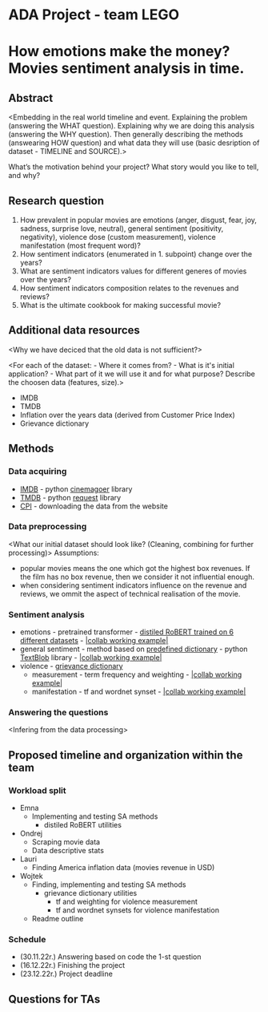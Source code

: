 # ADA Project - team LEGO

# How emotions make the money? Movies sentiment analysis in time.

## Abstract
\<Embedding in the real world timeline and event. Explaining the problem (answering the WHAT question). Explaining why we are doing this analysis (answering the WHY question). Then generally describing the methods (answearing HOW question) and what data they will use (basic desription of dataset - TIMELINE and SOURCE).>

What’s the motivation behind your project? What story would you like to tell, and why?

## Research question
1. How prevalent in popular movies are emotions (anger, disgust, fear, joy, sadness, surprise love, neutral), general sentiment (positivity, negativity), violence dose (custom measurement), violence manifestation (most frequent word)?
2. How sentiment indicators (enumerated in 1. subpoint) change over the years?
3. What are sentiment indicators values for different generes of movies over the years?
4. How sentiment indicators composition relates to the revenues and reviews?
5. What is the ultimate cookbook for making successful movie?

## Additional data resources
\<Why we have deciced that the old data is not sufficient?>

\<For each of the dataset: 
	- Where it comes from?
	- What is it's initial application?
	- What part of it we will use it and for what purpose?
Describe the choosen data (features, size).>
- IMDB
- TMDB
- Inflation over the years data (derived from Customer Price Index)
- Grievance dictionary

## Methods
### Data acquiring
- [IMDB](https://www.imdb.com/) - python [cinemagoer](https://imdbpy.readthedocs.io/en/latest/) library
- [TMDB](https://www.themoviedb.org/) - python [request](https://requests.readthedocs.io/en/latest/) library
- [CPI](https://www.bls.gov/cpi/data.htm) - downloading the data from the website
### Data preprocessing 
\<What our initial dataset should look like? (Cleaning, combining for further processing)>
Assumptions:
- popular movies means the one which got the highest box revenues. If the film has no box revenue, then we consider it not influential enough.
- when considering sentiment indicators influence on the revenue and reviews, we ommit the aspect of technical realisation of the movie.
### Sentiment analysis
- emotions - pretrained transformer - [distiled RoBERT trained on 6 different datasets](https://huggingface.co/j-hartmann/emotion-english-distilroberta-base?text=This+movie+always+makes+me+cry..) - [|collab working example|](https://colab.research.google.com/drive/1XGtSiTwpB2o8EImQ2PeRzpHL_kSxBTOV?usp=sharing)
- general sentiment - method based on [predefined dictionary](https://github.com/sloria/TextBlob/blob/6396e24e85af7462cbed648fee21db5082a1f3fb/textblob/en/en-sentiment.xml) - python [TextBlob](https://textblob.readthedocs.io/en/dev/index.html) library - [|collab working example|]()
- violence - [grievance dictionary](https://github.com/Isabellevdv/grievancedictionary)
    - measurement - term frequency and weighting - [|collab working example|]()
    - manifestation - tf and wordnet synset - [|collab working example|]()

### Answering the questions
\<Infering from the data processing>

## Proposed timeline and organization within the team
### Workload split
 - Emna
    - Implementing and testing SA methods
        - distiled RoBERT utilities
 - Ondrej
    - Scraping movie data
    - Data descriptive stats
 - Lauri
    - Finding America inflation data (movies revenue in USD)
 - Wojtek
    - Finding, implementing and testing SA methods
        - grievance dictionary utilities
            - tf and weighting for violence measurement
            - tf and wordnet synsets for violence manifestation
    - Readme outline
### Schedule
 - (30.11.22r.) Answering based on code the 1-st question
 - (16.12.22r.) Finishing the project
 - (23.12.22r.) Project deadline

## Questions for TAs